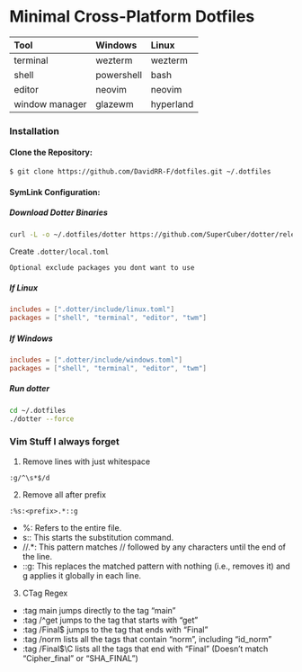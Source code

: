 # Minimal Cross-Platform Dotfiles

| Tool | Windows | Linux | 
|:-----|:--------|:------|
| terminal | wezterm | wezterm |
| shell | powershell | bash |
| editor | neovim | neovim | 
| window manager | glazewm | hyperland |

### Installation

#### **Clone the Repository**:

```bash
$ git clone https://github.com/DavidRR-F/dotfiles.git ~/.dotfiles
```

#### **SymLink Configuration**:

##### Download Dotter Binaries

```bash 
curl -L -o ~/.dotfiles/dotter https://github.com/SuperCuber/dotter/releases/download/<version>/<platform>
```

Create `.dotter/local.toml`

`Optional exclude packages you dont want to use`

##### If Linux

```toml
includes = [".dotter/include/linux.toml"]
packages = ["shell", "terminal", "editor", "twm"]
```

##### If Windows

```toml
includes = [".dotter/include/windows.toml"]
packages = ["shell", "terminal", "editor", "twm"]
```

##### Run dotter

```bash
cd ~/.dotfiles
./dotter --force
```

### Vim Stuff I always forget

1. Remove lines with just whitespace

```
:g/^\s*$/d
```

2. Remove all after prefix

```
:%s:<prefix>.*::g
```

- %: Refers to the entire file.
- s:: This starts the substitution command.
- //.*: This pattern matches // followed by any characters until the end of the line.
- ::g: This replaces the matched pattern with nothing (i.e., removes it) and g applies it globally in each line.

3. CTag Regex

- :tag main jumps directly to the tag “main”
- :tag /^get jumps to the tag that starts with “get”
- :tag /Final$ jumps to the tag that ends with “Final”
- :tag /norm lists all the tags that contain “norm”, including “id_norm”
- :tag /Final$\C lists all the tags that end with “Final” (Doesn’t match “Cipher_final” or “SHA_FINAL”)

